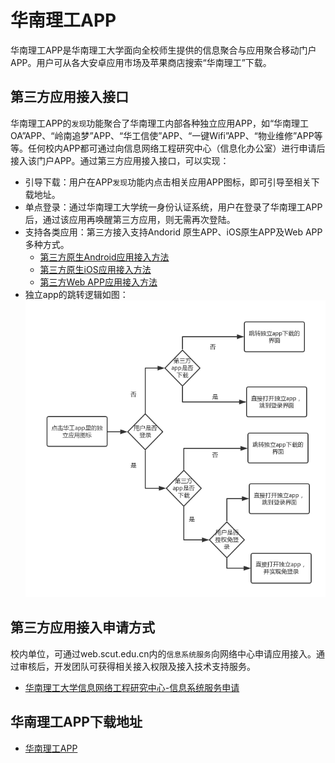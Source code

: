 # 华南理工APP
华南理工APP是华南理工大学面向全校师生提供的信息聚合与应用聚合移动门户APP。用户可从各大安卓应用市场及苹果商店搜索“华南理工”下载。

## 第三方应用接入接口
华南理工APP的`发现`功能聚合了华南理工内部各种独立应用APP，如“华南理工OA”APP、“岭南追梦”APP、“华工信使”APP、“一键Wifi”APP、“物业维修”APP等等。任何校内APP都可通过向信息网络工程研究中心（信息化办公室）进行申请后接入该门户APP。通过第三方应用接入接口，可以实现：

- 引导下载：用户在APP`发现`功能内点击相关应用APP图标，即可引导至相关下载地址。
- 单点登录：通过华南理工大学统一身份认证系统，用户在登录了华南理工APP后，通过该应用再唤醒第三方应用，则无需再次登陆。
- 支持各类应用：第三方接入支持Andorid 原生APP、iOS原生APP及Web APP多种方式。
    - [第三方原生Android应用接入方法](https://github.com/SCUTNC/SCUT-APP-API/tree/master/第三方应用接入方法/Android)
    - [第三方原生iOS应用接入方法](https://github.com/SCUTNC/SCUT-APP-API/tree/master/第三方应用接入方法/IOS)
    - [第三方Web APP应用接入方法](https://github.com/SCUTNC/SCUT-APP-API/tree/master/第三方应用接入方法/WebAPP)
- 独立app的跳转逻辑如图：
![step1](https://github.com/SCUTNC/SCUT-APP-API/blob/master/image/app_loading.png)


## 第三方应用接入申请方式
校内单位，可通过web.scut.edu.cn内的`信息系统服务`向网络中心申请应用接入。通过审核后，开发团队可获得相关接入权限及接入技术支持服务。
- [华南理工大学信息网络工程研究中心-信息系统服务申请](http://web.scut.edu.cn/p755c744/list.htm)

## 华南理工APP下载地址
- [华南理工APP](http://mapp.scut.edu.cn)
